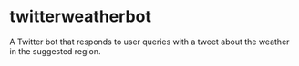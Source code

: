# twitterweatherbot

A Twitter bot that responds to user queries with a tweet about the weather in the suggested region.
